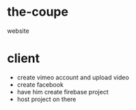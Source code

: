 # the-coupe
website

# client

- create vimeo account and upload video
- create facebook
- have him create firebase project
- host project on there
